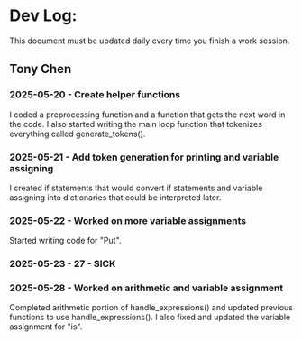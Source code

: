 # Dev Log:

This document must be updated daily every time you finish a work session.

## Tony Chen

### 2025-05-20 - Create helper functions
I coded a preprocessing function and a function that gets the next word in the code. 
I also started writing the main loop function that tokenizes everything called generate_tokens().

### 2025-05-21 - Add token generation for printing and variable assigning
I created if statements that would convert if statements and variable assigning into dictionaries that 
could be interpreted later. 

### 2025-05-22 - Worked on more variable assignments
Started writing code for "Put".

### 2025-05-23 - 27 - SICK

### 2025-05-28 - Worked on arithmetic and variable assignment
Completed arithmetic portion of handle_expressions() and updated previous functions to use handle_expressions().
I also fixed and updated the variable assignment for "is". 